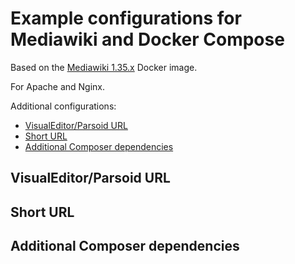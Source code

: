 # Example configurations for Mediawiki and Docker Compose

Based on the [Mediawiki 1.35.x](https://hub.docker.com/_/mediawiki) Docker image.

For Apache and Nginx.

Additional configurations:

* [VisualEditor/Parsoid URL](#visualeditor-parsoid-url)
* [Short URL](#short-url)
* [Additional Composer dependencies](#additional-dependencies)

## VisualEditor/Parsoid URL

## Short URL

## Additional Composer dependencies
